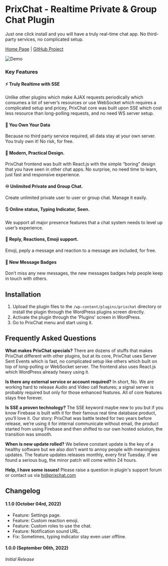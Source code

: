 # PrixChat - Realtime Private & Group Chat Plugin

Just one click install and you will have a truly real-time chat app. No third-party services, no complicated setup.

[Home Page](https://prixchat.com) | [GitHub Project](https://github.com/PrixChat/wordpress/) 

![Demo](https://prixchat.com/images/demo.jpg)

### Key Features

#### ⚡ Truly Realtime with SSE
Unlike other plugins which make AJAX requests periodically which consumes a lot of server’s resources or use WebSocket which requires a complicated setup and pricey, PrixChat core was built upon SSE which cost less resource than long-polling requests, and no need WS server setup.

#### 🪪 You Own Your Data
Because no third party service required, all data stay at your own server. You truly own it! No risk, for free.

#### 🏢 Modern, Practical Design.
PrixChat frontend was built with React.js with the simple “boring” design that you have seen in other chat apps. No surprise, no need time to learn, just fast and responsive experience.

#### ♾️ Unlimited Private and Group Chat.
Create unlimited private user to user or group chat. Manage it easily. 

#### 🔃 Online status, Typing Indicator, Seen.
We support all major presence features that a chat system needs to level up user’s experience. 

#### 💞 Reply, Reactions, Emoji support.
Emoji, peply a message and reaction to a message are included, for free.

#### 🔢 New Message Badges 
Don’t miss any new messages, the new messages badges help people keep in touch with others.

## Installation
1. Upload the plugin files to the `/wp-content/plugins/prixchat` directory or install the plugin through the WordPress plugins screen directly.
1. Activate the plugin through the 'Plugins' screen in WordPress.
1. Go to PrixChat menu and start using it.

## Frequently Asked Questions
**What makes PrixChat specials?**
There are dozens of stuffs that makes PrixChat different with other plugins, but at its core, PrixChat uses Server Sent Events which is fast, no complicated setup like others which built on top of long-polling or WebSocket server. The frontend also uses React.js which WordPress already heavy using it. 

**Is there any external service or account required?**
In short, No.
We are working hard to release Audio and Video call features; a signal server is probably required but only for those enhanced features. All of core features stays free forever. 

**Is SSE a proven technology?**
The SSE keyword maybe new to you but if you know Firebase is built with it for their famous real time database product, you’ll love it. 
Our story: PrixChat was battle tested for two years before release, we’re using it for internal communicate without email, the product started from using Firebase and then shifted to our own hosted solution, the transition was smooth.

**When is new update rolled?**
We believe constant update is the key of a healthy software but we also don't want to annoy people with meaningless updates.
The feature updates releases monthly, every first Tuesday.
If we found a serious bug, the minor patch will come within 24 hours.

**Help, I have some issues!**
Please raise a question in plugin's support forum or contact us via hi@prixchat.com

## Changelog 

#### 1.1.0 (October 04rd, 2022)
- Feature: Settings page.
- Feature: Custom reaction emoji.
- Feature: Custom roles to use the chat.
- Feature: Notification sound URL.
- Fix: Sometimes, typing indicator stay even user offline.

#### 1.0.0 (September 06th, 2022)
*Initial Release*
